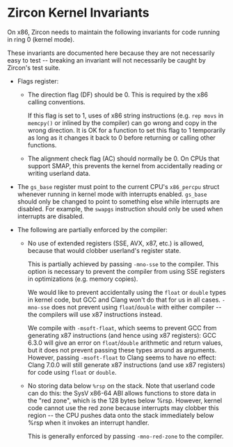 # Zircon Kernel Invariants

On x86, Zircon needs to maintain the following invariants for code running
in ring 0 (kernel mode).

These invariants are documented here because they are not necessarily easy
to test -- breaking an invariant will not necessarily be caught by
Zircon's test suite.

* Flags register:

  * The direction flag (DF) should be 0.  This is required by the x86
    calling conventions.

    If this flag is set to 1, uses of x86 string instructions (e.g. `rep
    movs` in `memcpy()` or inlined by the compiler) can go wrong and copy
    in the wrong direction.  It is OK for a function to set this flag to 1
    temporarily as long as it changes it back to 0 before returning or
    calling other functions.

  * The alignment check flag (AC) should normally be 0.  On CPUs that
    support SMAP, this prevents the kernel from accidentally reading or
    writing userland data.

* The `gs_base` register must point to the current CPU's `x86_percpu`
  struct whenever running in kernel mode with interrupts enabled.
  `gs_base` should only be changed to point to something else while
  interrupts are disabled.  For example, the `swapgs` instruction should
  only be used when interrupts are disabled.

* The following are partially enforced by the compiler:

  * No use of extended registers (SSE, AVX, x87, etc.) is allowed, because
    that would clobber userland's register state.

    This is partially achieved by passing `-mno-sse` to the compiler.  This
    option is necessary to prevent the compiler from using SSE registers in
    optimizations (e.g. memory copies).

    We would like to prevent accidentally using the `float` or `double`
    types in kernel code, but GCC and Clang won't do that for us in all
    cases.  `-mno-sse` does not prevent using `float`/`double` with either
    compiler -- the compilers will use x87 instructions instead.

    We compile with `-msoft-float`, which seems to prevent GCC from
    generating x87 instructions (and hence using x87 registers): GCC 6.3.0
    will give an error on `float`/`double` arithmetic and return values,
    but it does not prevent passing these types around as arguments.
    However, passing `-msoft-float` to Clang seems to have no effect: Clang
    7.0.0 will still generate x87 instructions (and use x87 registers) for
    code using `float` or `double`.

  * No storing data below `%rsp` on the stack.  Note that userland code can
    do this: the SysV x86-64 ABI allows functions to store data in the "red
    zone", which is the 128 bytes below %rsp.  However, kernel code cannot
    use the red zone because interrupts may clobber this region -- the CPU
    pushes data onto the stack immediately below %rsp when it invokes an
    interrupt handler.

    This is generally enforced by passing `-mno-red-zone` to the compiler.

